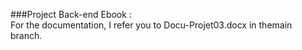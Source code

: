 ###Project Back-end Ebook :   
For the documentation, I refer you to Docu-Projet03.docx in themain branch.
